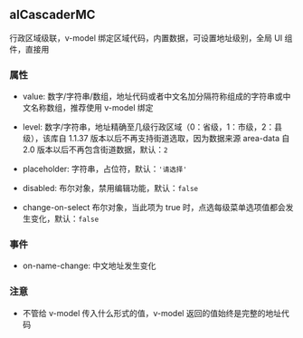 ## alCascaderMC

行政区域级联，v-model 绑定区域代码，内置数据，可设置地址级别，全局 UI 组件，直接用

### 属性

- value: 数字/字符串/数组，地址代码或者中文名加分隔符称组成的字符串或中文名称数组，推荐使用 v-model 绑定

- level: 数字/字符串，地址精确至几级行政区域（0：省级，1：市级，2：县级），该库自 1.1.37 版本以后不再支持街道选取，因为数据来源 area-data 自 2.0 版本以后不再包含街道数据，默认：`2`

- placeholder: 字符串，占位符，默认：`'请选择'`

- disabled: 布尔对象，禁用编辑功能，默认：`false`

- change-on-select 布尔对象，当此项为 true 时，点选每级菜单选项值都会发生变化，默认：`false`

### 事件

- on-name-change: 中文地址发生变化

### 注意

- 不管给 v-model 传入什么形式的值，v-model 返回的值始终是完整的地址代码
